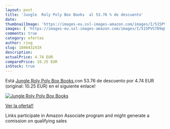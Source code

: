 ```yaml
---
layout: post
title: 'Jungle  Roly Poly Box Books  al 53.76 % de descuento'
date: 
thumbnailImage: 'https://images-eu.ssl-images-amazon.com/images/I/515PVS7D9qL._SL200_.jpg'
images: [ 'https://images-eu.ssl-images-amazon.com/images/I/515PVS7D9qL._SL200_.jpg' ]
comments: true
category: ofertas
author: ring
slug: 184643243X
description:
actualPrice: 4.74 EUR
comparePrice: 10.25 EUR
inStock: true
---
```


Está [Jungle  Roly Poly Box Books ](https://www.amazon.es/dp/184643243X/?tag=tolees-21) con 53.76 de descuento por 4.74 EUR (original: 10.25 EUR) en el siguiente enlace!

[![Jungle  Roly Poly Box Books ](https://images-eu.ssl-images-amazon.com/images/I/515PVS7D9qL._SL200_.jpg)](https://www.amazon.es/dp/184643243X/?tag=tolees-21)

[Ver la oferta!!](https://www.amazon.es/dp/184643243X/?tag=tolees-21)

Links participate in Amazon Associate program and might generate a comission on qualifying sales


